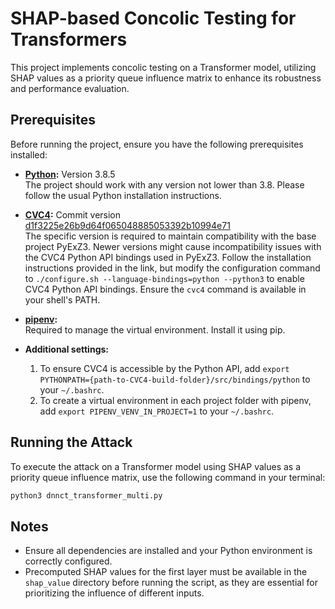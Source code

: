# SHAP-based Concolic Testing for Transformers

This project implements concolic testing on a Transformer model, utilizing SHAP values as a priority queue influence matrix to enhance its robustness and performance evaluation.

## Prerequisites

Before running the project, ensure you have the following prerequisites installed:

- **[Python](https://www.python.org/downloads/):** Version 3.8.5  
  The project should work with any version not lower than 3.8. Please follow the usual Python installation instructions.

- **[CVC4](https://github.com/CVC4/CVC4):** Commit version [d1f3225e26b9d64f065048885053392b10994e71](https://github.com/cvc5/cvc5/blob/d1f3225e26b9d64f065048885053392b10994e71/INSTALL.md)  
  The specific version is required to maintain compatibility with the base project PyExZ3. Newer versions might cause incompatibility issues with the CVC4 Python API bindings used in PyExZ3. Follow the installation instructions provided in the link, but modify the configuration command to `./configure.sh --language-bindings=python --python3` to enable CVC4 Python API bindings. Ensure the `cvc4` command is available in your shell's PATH.

- **[pipenv](https://pypi.org/project/pipenv/):**  
  Required to manage the virtual environment. Install it using pip.

- **Additional settings:**  
  1. To ensure CVC4 is accessible by the Python API, add `export PYTHONPATH={path-to-CVC4-build-folder}/src/bindings/python` to your `~/.bashrc`.
  2. To create a virtual environment in each project folder with pipenv, add `export PIPENV_VENV_IN_PROJECT=1` to your `~/.bashrc`.

## Running the Attack

To execute the attack on a Transformer model using SHAP values as a priority queue influence matrix, use the following command in your terminal:

```bash
python3 dnnct_transformer_multi.py
```

## Notes

- Ensure all dependencies are installed and your Python environment is correctly configured.
- Precomputed SHAP values for the first layer must be available in the `shap_value` directory before running the script, as they are essential for prioritizing the influence of different inputs.

